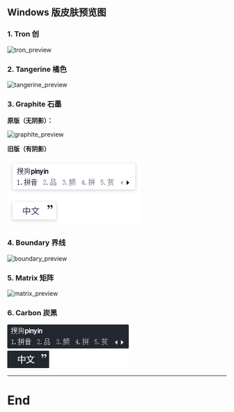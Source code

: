 ## Windows 版皮肤预览图

### 1. Tron 创

![tron_preview](./image_preview/tron.png)

### 2. Tangerine 橘色

![tangerine_preview](./image_preview/tangerine.png)

### 3. Graphite 石墨

**原版（无阴影）：**

![graphite_preview](./image_preview/graphite.png)

**旧版（有阴影）**

![graphite_preview](./image_preview/graphite_with_shadow.png)

### 4. Boundary 界线

![boundary_preview](./image_preview/boundary.png)

### 5. Matrix 矩阵

![matrix_preview](./image_preview/matrix.png)

### 6. Carbon 炭黑

![carbon_preview](./image_preview/carbon.png)

---

# End